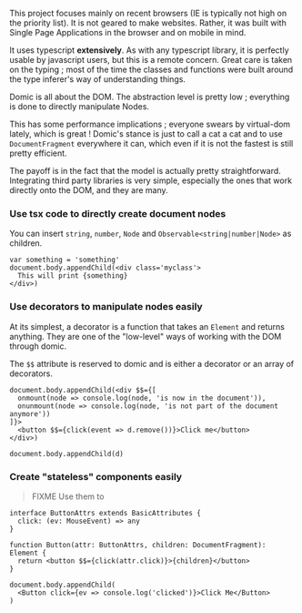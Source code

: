 
This project focuses mainly on recent browsers (IE is typically not high on the
priority list). It is not geared to make websites. Rather, it was built
with Single Page Applications in the browser and on mobile in mind.

It uses typescript **extensively**. As with any typescript library, it is
perfectly usable by javascript users, but this is a remote concern. Great
care is taken on the typing ; most of the time the classes and functions
were built around the type inferer's way of understanding things.

Domic is all about the DOM. The abstraction level is pretty low ; everything
is done to directly manipulate Nodes.

This has some performance implications ; everyone swears by virtual-dom lately,
which is great ! Domic's stance is just to call a cat a cat and to use
`DocumentFragment` everywhere it can, which even if it is not the fastest
is still pretty efficient.

The payoff is in the fact that the model is actually pretty straightforward.
Integrating third party libraries is very simple, especially the ones that
work directly onto the DOM, and they are many.


### Use tsx code to directly create document nodes


You can insert `string`, `number`, `Node` and `Observable<string|number|Node>` as children.

```tsx
var something = 'something'
document.body.appendChild(<div class='myclass'>
  This will print {something}
</div>)
```


### Use decorators to manipulate nodes easily


At its simplest, a decorator is a function that takes
an `Element` and returns anything. They are one of the "low-level"
ways of working with the DOM through domic.

The `$$` attribute is reserved to domic and is either a decorator
or an array of decorators.

```tsx
document.body.appendChild(<div $$={[
  onmount(node => console.log(node, 'is now in the document')),
  onunmount(node => console.log(node, 'is not part of the document anymore'))
]}>
  <button $$={click(event => d.remove())}>Click me</button>
</div>)

document.body.appendChild(d)
```


### Create "stateless" components easily

> FIXME Use them to

```tsx
interface ButtonAttrs extends BasicAttributes {
  click: (ev: MouseEvent) => any
}

function Button(attr: ButtonAttrs, children: DocumentFragment): Element {
  return <button $$={click(attr.click)}>{children}</button>
}

document.body.appendChild(
  <Button click={ev => console.log('clicked')}>Click Me</Button>
)
```

